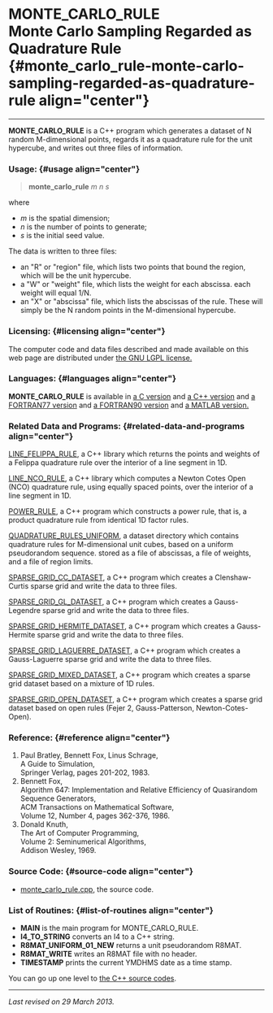 MONTE\_CARLO\_RULE\
Monte Carlo Sampling Regarded as Quadrature Rule {#monte_carlo_rule-monte-carlo-sampling-regarded-as-quadrature-rule align="center"}
================================================

------------------------------------------------------------------------

**MONTE\_CARLO\_RULE** is a C++ program which generates a dataset of N
random M-dimensional points, regards it as a quadrature rule for the
unit hypercube, and writes out three files of information.

### Usage: {#usage align="center"}

> **monte\_carlo\_rule** *m* *n* *s*

where

-   *m* is the spatial dimension;
-   *n* is the number of points to generate;
-   *s* is the initial seed value.

The data is written to three files:

-   an "R" or "region" file, which lists two points that bound the
    region, which will be the unit hypercube.
-   a "W" or "weight" file, which lists the weight for each abscissa.
    each weight will equal 1/N.
-   an "X" or "abscissa" file, which lists the abscissas of the rule.
    These will simply be the N random points in the M-dimensional
    hypercube.

### Licensing: {#licensing align="center"}

The computer code and data files described and made available on this
web page are distributed under [the GNU LGPL
license.](../../txt/gnu_lgpl.txt)

### Languages: {#languages align="center"}

**MONTE\_CARLO\_RULE** is available in [a C
version](../../c_src/monte_carlo_rule/monte_carlo_rule.html) and [a C++
version](../../cpp_src/monte_carlo_rule/monte_carlo_rule.html) and [a
FORTRAN77 version](../../f77_src/monte_carlo_rule/monte_carlo_rule.html)
and [a FORTRAN90
version](../../f_src/monte_carlo_rule/monte_carlo_rule.html) and [a
MATLAB version.](../../m_src/monte_carlo_rule/monte_carlo_rule.html)

### Related Data and Programs: {#related-data-and-programs align="center"}

[LINE\_FELIPPA\_RULE](../../cpp_src/line_felippa_rule/line_felippa_rule.html),
a C++ library which returns the points and weights of a Felippa
quadrature rule over the interior of a line segment in 1D.

[LINE\_NCO\_RULE](../../cpp_src/line_nco_rule/line_nco_rule.html), a C++
library which computes a Newton Cotes Open (NCO) quadrature rule, using
equally spaced points, over the interior of a line segment in 1D.

[POWER\_RULE](../../cpp_src/power_rule/power_rule.html), a C++ program
which constructs a power rule, that is, a product quadrature rule from
identical 1D factor rules.

[QUADRATURE\_RULES\_UNIFORM](../../datasets/quadrature_rules_uniform/quadrature_rules_uniform.html),
a dataset directory which contains quadrature rules for M-dimensional
unit cubes, based on a uniform pseudorandom sequence. stored as a file
of abscissas, a file of weights, and a file of region limits.

[SPARSE\_GRID\_CC\_DATASET](../../cpp_src/sparse_grid_cc_dataset/sparse_grid_cc_dataset.html),
a C++ program which creates a Clenshaw-Curtis sparse grid and write the
data to three files.

[SPARSE\_GRID\_GL\_DATASET](../../cpp_src/sparse_grid_gl_dataset/sparse_grid_gl_dataset.html),
a C++ program which creates a Gauss-Legendre sparse grid and write the
data to three files.

[SPARSE\_GRID\_HERMITE\_DATASET](../../cpp_src/sparse_grid_hermite_dataset/sparse_grid_hermite_dataset.html),
a C++ program which creates a Gauss-Hermite sparse grid and write the
data to three files.

[SPARSE\_GRID\_LAGUERRE\_DATASET](../../cpp_src/sparse_grid_laguerre_dataset/sparse_grid_laguerre_dataset.html),
a C++ program which creates a Gauss-Laguerre sparse grid and write the
data to three files.

[SPARSE\_GRID\_MIXED\_DATASET](../../cpp_src/sparse_grid_mixed_dataset/sparse_grid_mixed_dataset.html),
a C++ program which creates a sparse grid dataset based on a mixture of
1D rules.

[SPARSE\_GRID\_OPEN\_DATASET](../../cpp_src/sparse_grid_open_dataset/sparse_grid_open_dataset.html),
a C++ program which creates a sparse grid dataset based on open rules
(Fejer 2, Gauss-Patterson, Newton-Cotes-Open).

### Reference: {#reference align="center"}

1.  Paul Bratley, Bennett Fox, Linus Schrage,\
    A Guide to Simulation,\
    Springer Verlag, pages 201-202, 1983.
2.  Bennett Fox,\
    Algorithm 647: Implementation and Relative Efficiency of Quasirandom
    Sequence Generators,\
    ACM Transactions on Mathematical Software,\
    Volume 12, Number 4, pages 362-376, 1986.
3.  Donald Knuth,\
    The Art of Computer Programming,\
    Volume 2: Seminumerical Algorithms,\
    Addison Wesley, 1969.

### Source Code: {#source-code align="center"}

-   [monte\_carlo\_rule.cpp](monte_carlo_rule.cpp), the source code.

### List of Routines: {#list-of-routines align="center"}

-   **MAIN** is the main program for MONTE\_CARLO\_RULE.
-   **I4\_TO\_STRING** converts an I4 to a C++ string.
-   **R8MAT\_UNIFORM\_01\_NEW** returns a unit pseudorandom R8MAT.
-   **R8MAT\_WRITE** writes an R8MAT file with no header.
-   **TIMESTAMP** prints the current YMDHMS date as a time stamp.

You can go up one level to [the C++ source codes](../cpp_src.html).

------------------------------------------------------------------------

*Last revised on 29 March 2013.*
